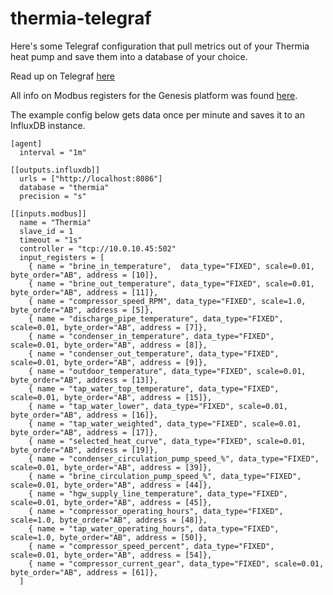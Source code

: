 # thermia-telegraf

Here's some Telegraf configuration that pull metrics out of your Thermia heat pump and save them into a database of your choice.

Read up on Telegraf [here](https://docs.influxdata.com/telegraf)

All info on Modbus registers for the Genesis platform was found [here](http://www.tcmadmin.thermia.se/docroot/dokumentbank/Modbus%20protocol%20for%20Genesis%20platform%2010.pdf).

The example config below gets data once per minute and saves it to an InfluxDB instance.

```
[agent]
  interval = "1m"

[[outputs.influxdb]]
  urls = ["http://localhost:8086"]
  database = "thermia"
  precision = "s"

[[inputs.modbus]]
  name = "Thermia"
  slave_id = 1
  timeout = "1s"
  controller = "tcp://10.0.10.45:502"
  input_registers = [
    { name = "brine_in_temperature",  data_type="FIXED", scale=0.01, byte_order="AB", address = [10]},
    { name = "brine_out_temperature", data_type="FIXED", scale=0.01, byte_order="AB", address = [11]},
    { name = "compressor_speed_RPM", data_type="FIXED", scale=1.0, byte_order="AB", address = [5]},
    { name = "discharge_pipe_temperature", data_type="FIXED", scale=0.01, byte_order="AB", address = [7]},
    { name = "condenser_in_temperature", data_type="FIXED", scale=0.01, byte_order="AB", address = [8]},
    { name = "condenser_out_temperature", data_type="FIXED", scale=0.01, byte_order="AB", address = [9]},
    { name = "outdoor_temperature", data_type="FIXED", scale=0.01, byte_order="AB", address = [13]},
    { name = "tap_water_top_temperature", data_type="FIXED", scale=0.01, byte_order="AB", address = [15]},
    { name = "tap_water_lower", data_type="FIXED", scale=0.01, byte_order="AB", address = [16]},
    { name = "tap_water_weighted", data_type="FIXED", scale=0.01, byte_order="AB", address = [17]},
    { name = "selected_heat_curve", data_type="FIXED", scale=0.01, byte_order="AB", address = [19]},
    { name = "condenser_circulation_pump_speed_%", data_type="FIXED", scale=0.01, byte_order="AB", address = [39]},
    { name = "brine_circulation_pump_speed_%", data_type="FIXED", scale=0.01, byte_order="AB", address = [44]},
    { name = "hgw_supply_line_temperature", data_type="FIXED", scale=0.01, byte_order="AB", address = [45]},
    { name = "compressor_operating_hours", data_type="FIXED", scale=1.0, byte_order="AB", address = [48]},
    { name = "tap_water_operating_hours", data_type="FIXED", scale=1.0, byte_order="AB", address = [50]},
    { name = "compressor_speed_percent", data_type="FIXED", scale=0.01, byte_order="AB", address = [54]},
    { name = "compressor_current_gear", data_type="FIXED", scale=0.01, byte_order="AB", address = [61]},
  ]
```
